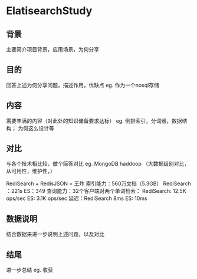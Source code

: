 # ElatisearchStudy
## 背景
  主要简介项目背景，应用场景，为何分享
## 目的
  回答上述为何分享问题，描述作用，优缺点
  eg. 作为一个nosql存储
## 内容
  需要丰满的内容（对此处的知识储备要求达标）
  eg. 倒排索引，分词器，数据结构；
      为何这么设计等
## 对比
  与各个技术相比较，做个简答对比
  eg. MongoDB haddoop （大数据级别对比，从可用性，维护性，）
  
  RediSearch + RedisJSON = 王炸
  索引能力：560万文档（5.3GB） RediSearch ：221s   ES：349
  查询能力：32个客户端对两个单词检索：
                              RediSearch: 12.5K ops/sec  ES: 3.1K ops/sec
                              延迟：RediSearch 8ms ES: 10ms
  
## 数据说明
  结合数据来进一步说明上述问题，以及对比
## 结尾
  进一步总结
  eg. 收获

